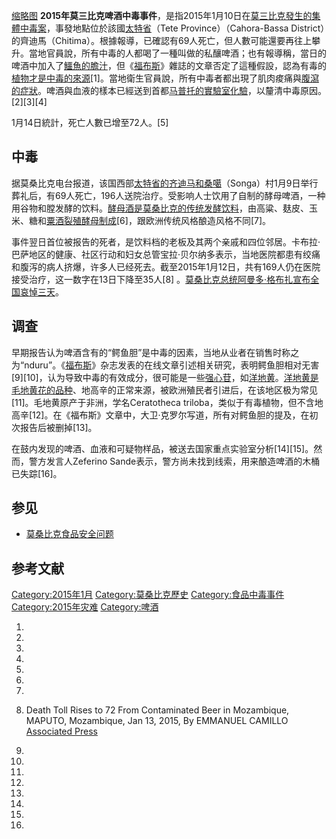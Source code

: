 [缩略图](https://zh.wikipedia.org/wiki/File:COLLECTIE_TROPENMUSEUM_Man_drinkt_bier_\(pombe\)_op_het_bordes_van_Dr._Thoden_van_Velzen_terwijl_kinderen_toekijken_TMnr_20014576_\(cropped\).jpg "fig:缩略图")
**2015年莫三比克啤酒中毒事件**，是指2015年1月10日在[莫三比克發生的集體中毒案](https://zh.wikipedia.org/wiki/莫三比克 "wikilink")，事發地點位於該國[太特省](../Page/太特省.md "wikilink")（Tete
Province）（Cahora-Bassa
District）的齊迪馬（Chitima）。根據報導，已確認有69人死亡，但人數可能還要再往上攀升。當地官員說，所有中毒的人都喝了一種叫做的私釀啤酒；也有報導稱，當日的啤酒中加入了[鱷魚的膽汁](https://zh.wikipedia.org/wiki/鱷魚 "wikilink")，但《[福布斯](../Page/福布斯.md "wikilink")》雜誌的文章否定了這種假設，認為有毒的[植物才是中毒的來源](../Page/植物.md "wikilink")\[1\]。當地衛生官員說，所有中毒者都出現了肌肉痠痛與[腹瀉的症狀](../Page/腹瀉.md "wikilink")。啤酒與血液的樣本已經送到首都[马普托的實驗室化驗](../Page/马普托.md "wikilink")，以釐清中毒原因。\[2\]\[3\]\[4\]

1月14日統計，死亡人數已增至72人。\[5\]

## 中毒

据莫桑比克电台报道，该国西部[太特省的齐迪马和桑噶](../Page/太特省.md "wikilink")（Songa）村1月9日举行葬礼后，有69人死亡，196人送院治疗。受影响人士饮用了自制的酵母啤酒，一种用谷物和膛发酵的饮料。[酵母酒是莫桑比克的传统发酵饮料](https://zh.wikipedia.org/wiki/酵母酒 "wikilink")，由高粱、麸皮、玉米、糖和[粟酒裂殖酵母制成](https://zh.wikipedia.org/wiki/粟酒裂殖酵母 "wikilink")\[6\]，跟欧洲传统风格酿造风格不同\[7\]。

事件翌日首位被报告的死者，是饮料档的老板及其两个亲戚和四位邻居。卡布拉·巴萨地区的健康、社区行动和妇女总管宝拉·贝尔纳多表示，当地医院都患有绞痛和腹泻的病人挤爆，许多人已经死去。截至2015年1月12日，共有169人仍在医院接受治疗，这一数字在13日下降至35人\[8\]
。[莫桑比克总统](../Page/莫桑比克总统.md "wikilink")[阿曼多·格布扎宣布全国哀悼三天](../Page/阿曼多·格布扎.md "wikilink")。

## 调查

早期报告认为啤酒含有的“鳄鱼胆”是中毒的因素，当地从业者在销售时称之为“nduru”。《[福布斯](../Page/福布斯.md "wikilink")》杂志发表的在线文章引述相关研究，表明鳄鱼胆相对无害\[9\]\[10\]，认为导致中毒的有效成分，很可能是一些[强心苷](https://zh.wikipedia.org/wiki/强心苷 "wikilink")，如[洋地黄](../Page/地高辛.md "wikilink")。[洋地黄是毛地黄花的品种](https://zh.wikipedia.org/wiki/洋地黄 "wikilink")、地高辛的正常来源，被欧洲殖民者引进后，在该地区极为常见\[11\]。毛地黄原产于非洲，学名Ceratotheca
triloba，类似于有毒植物，但不含地高辛\[12\]。在《福布斯》文章中，大卫·克罗尔写道，所有对鳄鱼胆的提及，在初次报告后被删掉\[13\]。

在鼓内发现的啤酒、血液和可疑物样品，被送去国家重点实验室分析\[14\]\[15\]。然而，警方发言人Zeferino
Sande表示，警方尚未找到线索，用来酿造啤酒的木桶已失踪\[16\]。

## 参见

  - [莫桑比克食品安全问题](https://zh.wikipedia.org/wiki/莫桑比克食品安全问题 "wikilink")

## 参考文献

[Category:2015年1月](https://zh.wikipedia.org/wiki/Category:2015年1月 "wikilink")
[Category:莫桑比克歷史](https://zh.wikipedia.org/wiki/Category:莫桑比克歷史 "wikilink")
[Category:食品中毒事件](https://zh.wikipedia.org/wiki/Category:食品中毒事件 "wikilink")
[Category:2015年灾难](https://zh.wikipedia.org/wiki/Category:2015年灾难 "wikilink")
[Category:啤酒](https://zh.wikipedia.org/wiki/Category:啤酒 "wikilink")

1.

2.

3.

4.

5.
6.
7.
8.  Death Toll Rises to 72 From Contaminated Beer in Mozambique, MAPUTO,
    Mozambique, Jan 13, 2015, By EMMANUEL CAMILLO [Associated
    Press](http://abcnews.go.com/International/wireStory/death-toll-rises-72-contaminated-beer-mozambique-28186224)

9.

10.

11.
12.

13.

14.
15.

16.